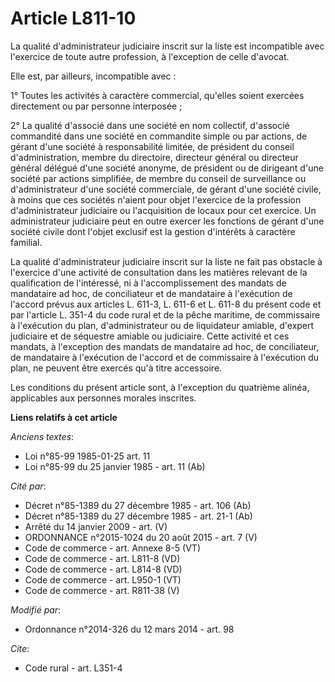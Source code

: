 # Article L811-10

La qualité d'administrateur judiciaire inscrit sur la liste est incompatible avec l'exercice de toute autre profession, à
l'exception de celle d'avocat. 

Elle est, par ailleurs, incompatible avec : 

1° Toutes les activités à caractère commercial, qu'elles soient exercées directement ou par personne interposée ; 

2° La qualité d'associé dans une société en nom collectif, d'associé commandité dans une société en commandite simple ou par
actions, de gérant d'une société à responsabilité limitée, de président du conseil d'administration, membre du directoire,
directeur général ou directeur général délégué d'une société anonyme, de président ou de dirigeant d'une société par actions
simplifiée, de membre du conseil de surveillance ou d'administrateur d'une société commerciale, de gérant d'une société
civile, à moins que ces sociétés n'aient pour objet l'exercice de la profession d'administrateur judiciaire ou l'acquisition
de locaux pour cet exercice. Un administrateur judiciaire peut en outre exercer les fonctions de gérant d'une société civile
dont l'objet exclusif est la gestion d'intérêts à caractère familial. 

La qualité d'administrateur judiciaire inscrit sur la liste ne fait pas obstacle à l'exercice d'une activité de consultation
dans les matières relevant de la qualification de l'intéressé, ni à l'accomplissement des mandats de mandataire ad hoc, de
conciliateur et de mandataire à l'exécution de l'accord prévus aux articles L. 611-3, L. 611-6 et L. 611-8 du présent code et
par l'article L. 351-4 du code rural et de la pêche maritime, de commissaire à l'exécution du plan, d'administrateur ou de
liquidateur amiable, d'expert judiciaire et de séquestre amiable ou judiciaire. Cette activité et ces mandats, à l'exception
des mandats de mandataire ad hoc, de conciliateur, de mandataire à l'exécution de l'accord et de commissaire à l'exécution du
plan, ne peuvent être exercés qu'à titre accessoire. 

Les conditions du présent article sont, à l'exception du quatrième alinéa, applicables aux personnes morales inscrites.

**Liens relatifs à cet article**

_Anciens textes_:

  - Loi n°85-99 1985-01-25 art. 11
  - Loi n°85-99 du 25 janvier 1985 - art. 11 (Ab)

_Cité par_:

  - Décret n°85-1389 du 27 décembre 1985 - art. 106 (Ab)
  - Décret n°85-1389 du 27 décembre 1985 - art. 21-1 (Ab)
  - Arrêté du 14 janvier 2009 - art. (V)
  - ORDONNANCE n°2015-1024 du 20 août 2015 - art. 7 (V)
  - Code de commerce - art. Annexe 8-5 (VT)
  - Code de commerce - art. L811-8 (VD)
  - Code de commerce - art. L814-8 (VD)
  - Code de commerce - art. L950-1 (VT)
  - Code de commerce - art. R811-38 (V)

_Modifié par_:

  - Ordonnance n°2014-326 du 12 mars 2014 - art. 98

_Cite_:

  - Code rural - art. L351-4
